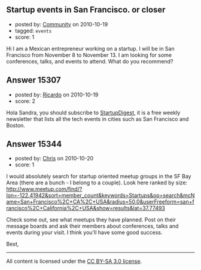 ## Startup events in San Francisco. or closer

- posted by: [Community](https://stackexchange.com/users/-1/-1-community) on 2010-10-19
- tagged: `events`
- score: 1

Hi I am a Mexican entrepreneur working on a startup. I will be in San Francisco from November 8 to November 13. I am looking for some conferences, talks, and events to attend. What do you recommend? 


## Answer 15307

- posted by: [Ricardo](https://stackexchange.com/users/-1/42-ricardo) on 2010-10-19
- score: 2

<p>Hola Sandra, you should subscribe to <a href="http://startupdigest.com/" rel="nofollow">StartupDigest</a>, it is a free weekly newsletter that lists all the tech events in cities such as San Francisco and Boston.</p>



## Answer 15344

- posted by: [Chris](https://stackexchange.com/users/-1/412-chris) on 2010-10-20
- score: 1

I would absolutely search for startup oriented meetup groups in the SF Bay Area (there are a bunch - I belong to a couple). Look here ranked by size: http://www.meetup.com/find/?lon=-122.41942&sort=member_count&keywords=Startups&op=search&mcName=San+Francisco%2C+CA%2C+USA&radius=50.0&userFreeform=san+francisco%2C+California%2C+USA&show=results&lat=37.77493

Check some out, see what meetups they have planned. Post on their message boards and ask their members about conferences, talks and events during your visit. I think you'll have some good success.

Best,




---

All content is licensed under the [CC BY-SA 3.0 license](https://creativecommons.org/licenses/by-sa/3.0/).
